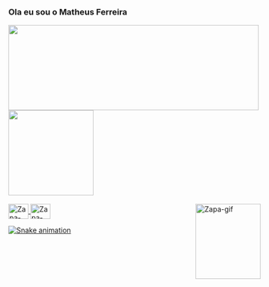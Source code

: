### Ola eu sou o Matheus Ferreira
<div>
  <a href="https://github.com/TioZapa">
  <img height="170em" width="500em" src="https://github-readme-stats.vercel.app/api?username=TioZapa&show_icons=true&theme=dark&include_all_commits=true&count_private=true"/>
  <img height="170em" src="https://github-readme-stats.vercel.app/api/top-langs/?username=TioZapa&layout=compact&langs_count=16&theme=dark"/>
</div>
  
<div style="display: inline_block"><br>
  <img align="center" alt="Zapa-Css" height="30" width="40" src="https://cdn.jsdelivr.net/gh/devicons/devicon/icons/css3/css3-original.svg" />
  <img align="center" alt="Zapa-Html" height="30" width="40" src="https://cdn.jsdelivr.net/gh/devicons/devicon/icons/html5/html5-original.svg" />
  <img align="right" alt="Zapa-gif" height="150" width="130" src="https://cdn.discordapp.com/attachments/603756048389767179/954203260414197790/output_QUZDSQ.gif" />

 ![Snake animation](https://github.com/TioZapa/TioZapa/blob/output/github-contribution-grid-snake.svg)
</div>
